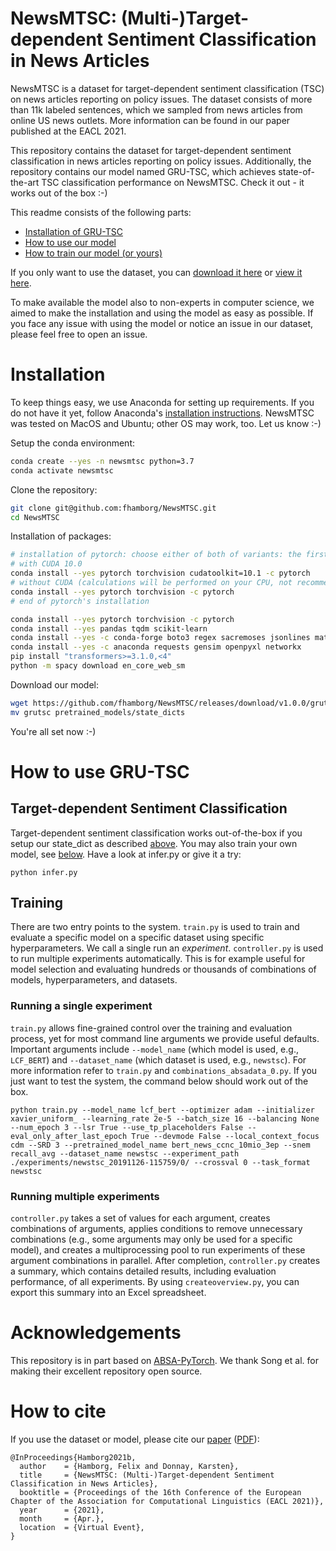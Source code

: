 # NewsMTSC: (Multi-)Target-dependent Sentiment Classification in News Articles
NewsMTSC is a dataset for target-dependent sentiment classification (TSC) on 
news articles reporting on policy issues. The dataset consists of more than 11k labeled
sentences, which we sampled from news articles from online US news outlets. More 
information can be found in our paper published at the EACL 2021.

This repository contains the dataset for target-dependent 
sentiment classification in news articles reporting on policy issues. Additionally,
the repository contains our model named GRU-TSC, which achieves state-of-the-art
TSC classification performance on NewsMTSC. Check it out - it works out of the box :-)

This readme consists of the following parts: 
* [Installation of GRU-TSC](#installation)
* [How to use our model](#target-dependent-sentiment-classification)
* [How to train our model (or yours)](#training)

If you only want to use the dataset, you can [download it here](https://github.com/fhamborg/NewsMTSC/raw/master/controller_data/datasets/NewsMTSC-dataset/NewsMTSC-dataset.zip)
or [view it here](https://github.com/fhamborg/NewsMTSC/tree/master/controller_data/datasets/NewsMTSC-dataset).

To make available the model also to non-experts in computer science,
we aimed to make the installation and using the model as easy as possible. If you face
any issue with using the model or notice an issue in our dataset, please feel free to
open an issue.

# Installation
To keep things easy, we use Anaconda for setting up requirements. If you do not have 
it yet, follow Anaconda's 
[installation instructions](https://docs.anaconda.com/anaconda/install/). 
NewsMTSC was tested on MacOS and Ubuntu; other OS may work, too. Let us know :-)

Setup the conda environment:
```bash
conda create --yes -n newsmtsc python=3.7
conda activate newsmtsc 
```

Clone the repository:
```bash
git clone git@github.com:fhamborg/NewsMTSC.git
cd NewsMTSC
```

Installation of packages:
```bash
# installation of pytorch: choose either of both of variants: the first is better but ONLY if you have an NVIDIA GPU that supports CUDA. If you don't have one or don't know what CUDA is, we recommend to go with the second option.
# with CUDA 10.0
conda install --yes pytorch torchvision cudatoolkit=10.1 -c pytorch 
# without CUDA (calculations will be performed on your CPU, not recommended for training your own model but should be okay if you only classify sentiment in news articles)
conda install --yes pytorch torchvision -c pytorch
# end of pytorch's installation

conda install --yes pytorch torchvision -c pytorch
conda install --yes pandas tqdm scikit-learn
conda install --yes -c conda-forge boto3 regex sacremoses jsonlines matplotlib tabulate imbalanced-learn "spacy<=2.1"
conda install --yes -c anaconda requests gensim openpyxl networkx
pip install "transformers>=3.1.0,<4"
python -m spacy download en_core_web_sm
```

Download our model:
```bash
wget https://github.com/fhamborg/NewsMTSC/releases/download/v1.0.0/grutsc
mv grutsc pretrained_models/state_dicts
```

You're all set now :-)

# How to use GRU-TSC
## Target-dependent Sentiment Classification
Target-dependent sentiment classification works out-of-the-box if you setup our 
state_dict as described [above](#use-newsmtsc-for-classification). You may also train 
your own model, see [below](##training). Have a look at infer.py or give it a try:
```
python infer.py
```
## Training
There are two entry points to the system. `train.py` is used to train and evaluate a specific model on a specific dataset using
specific hyperparameters. We call a single run an _experiment_. `controller.py` is used to run multiple experiments
automatically. This is for example useful for model selection and evaluating hundreds or thousands of combinations of
models, hyperparameters, and datasets.

### Running a single experiment
`train.py` allows fine-grained control over the training and evaluation process, yet for most command line arguments
we provide useful defaults. Important arguments include `--model_name` (which model is used, e.g., `LCF_BERT`) and
`--dataset_name` (which dataset is used, e.g., `newstsc`). For more information refer to `train.py` and
`combinations_absadata_0.py`. If you just want to test the system, the command below should work out of the box.

```
python train.py --model_name lcf_bert --optimizer adam --initializer xavier_uniform_ --learning_rate 2e-5 --batch_size 16 --balancing None --num_epoch 3 --lsr True --use_tp_placeholders False --eval_only_after_last_epoch True --devmode False --local_context_focus cdm --SRD 3 --pretrained_model_name bert_news_ccnc_10mio_3ep --snem recall_avg --dataset_name newstsc --experiment_path ./experiments/newstsc_20191126-115759/0/ --crossval 0 --task_format newstsc
```

### Running multiple experiments
`controller.py` takes a set of values for each argument, creates combinations of arguments, applies conditions to remove
unnecessary combinations (e.g., some arguments may only be used for a specific model), and creates a multiprocessing
pool to run experiments of these argument combinations in parallel. After completion, `controller.py` creates a summary,
which contains detailed results, including evaluation performance, of all experiments. By using `createoverview.py`, you
can export this summary into an Excel spreadsheet.   

# Acknowledgements
This repository is in part based on [ABSA-PyTorch](https://github.com/songyouwei/ABSA-PyTorch). 
We thank Song et al. for making their excellent repository open source.

# How to cite
If you use the dataset or model, please cite our [paper](https://www.aclweb.org/anthology/2021.eacl-main.142/) ([PDF](https://www.aclweb.org/anthology/2021.eacl-main.142.pdf)):

```
@InProceedings{Hamborg2021b,
  author    = {Hamborg, Felix and Donnay, Karsten},
  title     = {NewsMTSC: (Multi-)Target-dependent Sentiment Classification in News Articles},
  booktitle = {Proceedings of the 16th Conference of the European Chapter of the Association for Computational Linguistics (EACL 2021)},
  year      = {2021},
  month     = {Apr.},
  location  = {Virtual Event},
}
```
